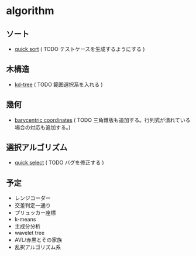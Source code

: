 algorithm
=========

## ソート ##
+ [quick sort](quicksort.cpp) ( TODO テストケースを生成するようにする )

## 木構造 ##
+ [kd-tree](kd_tree.cpp) ( TODO 範囲選択系を入れる )

## 幾何 ##
+ [barycentric coordinates](barycentric_coordinate.cpp) ( TODO 三角錐版も追加する。行列式が潰れている場合の対応も追加する。)

## 選択アルゴリズム ##
+ [quick select](quickselect.cpp) ( TODO バグを修正する )

## 予定 ##
+ レンジコーダー
+ 交差判定一通り
+ プリュッカー座標
+ k-means
+ 主成分分析
+ wavelet tree
+ AVL/赤黒とその家族
+ 乱択アルゴリズム系



